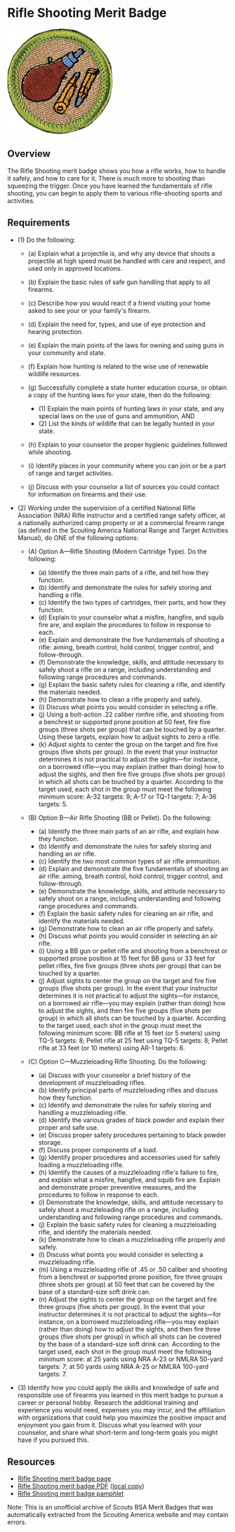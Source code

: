

# Rifle Shooting Merit Badge

![Rifle Shooting Merit Badge](images/rifle-shooting-merit-badge.jpg)

## Overview



The Rifle Shooting merit badge shows you how a rifle works, how to handle it safely, and how to care for it. There is much more to shooting than squeezing the trigger. Once you have learned the fundamentals of rifle shooting, you can begin to apply them to various rifle-shooting sports and activities.

## Requirements

* (1) Do the following:
    * (a) Explain what a projectile is, and why any device that shoots a projectile at high speed must be handled with care and respect, and used only in approved locations.
    * (b) Explain the basic rules of safe gun handling that apply to all firearms.
    * (c) Describe how you would react if a friend visiting your home asked to see your or your family's firearm.
    * (d) Explain the need for, types, and use of eye protection and hearing protection.
    * (e) Explain the main points of the laws for owning and using guns in your community and state.
    * (f) Explain how hunting is related to the wise use of renewable wildlife resources.
    * (g) Successfully complete a state hunter education course, or obtain a copy of the hunting laws for your state, then do the following:
        * (1) Explain the main points of hunting laws in your state, and any special laws on the use of guns and ammunition, AND
        * (2) List the kinds of wildlife that can be legally hunted in your state.


    * (h) Explain to your counselor the proper hygienic guidelines followed while shooting.
    * (i) Identify places in your community where you can join or be a part of range and target activities.
    * (j) Discuss with your counselor a list of sources you could contact for information on firearms and their use.


* (2) Working under the supervision of a certified National Rifle Association (NRA) Rifle instructor and a certified range safety officer, at a nationally authorized camp property or at a commercial firearm range (as defined in the Scouting America National Range and Target Activities Manual), do ONE of the following options:
    * (A) Option A—Rifle Shooting (Modern Cartridge Type).  Do the following:
        * (a) Identify the three main parts of a rifle, and tell how they function.
        * (b) Identify and demonstrate the rules for safely storing and handling a rifle.
        * (c) Identify the two types of cartridges, their parts, and how they function.
        * (d) Explain to your counselor what a misfire, hangfire, and squib fire are, and explain the procedures to follow in response to each.
        * (e) Explain and demonstrate the five fundamentals of shooting a rifle: aiming, breath control, hold control, trigger control, and follow-through.
        * (f) Demonstrate the knowledge, skills, and attitude necessary to safely shoot a rifle on a range, including understanding and following range procedures and commands.
        * (g) Explain the basic safety rules for cleaning a rifle, and identify the materials needed.
        * (h) Demonstrate how to clean a rifle properly and safely.
        * (i) Discuss what points you would consider in selecting a rifle.
        * (j) Using a bolt-action .22 caliber rimfire rifle, and shooting from a benchrest or supported prone position at 50 feet, fire five groups (three shots per group) that can be touched by a quarter. Using these targets, explain how to adjust sights to zero a rifle.
        * (k) Adjust sights to center the group on the target and fire five groups (five shots per group). In the event that your instructor determines it is not practical to adjust the sights—for instance, on a borrowed rifle—you may explain (rather than doing) how to adjust the sights, and then fire five groups (five shots per group) in which all shots can be touched by a quarter. According to the target used, each shot in the group must meet the following minimum score: A-32 targets: 9; A-17 or TQ-1 targets: 7; A-36 targets: 5.


    * (B) Option B—Air Rifle Shooting (BB or Pellet). Do the following:
        * (a) Identify the three main parts of an air rifle, and explain how they function.
        * (b) Identify and demonstrate the rules for safely storing and handling an air rifle.
        * (c) Identify the two most common types of air rifle ammunition.
        * (d) Explain and demonstrate the five fundamentals of shooting an air rifle: aiming, breath control, hold control, trigger control, and follow-through.
        * (e) Demonstrate the knowledge, skills, and attitude necessary to safely shoot on a range, including understanding and following range procedures and commands.
        * (f) Explain the basic safety rules for cleaning an air rifle, and identify the materials needed.
        * (g) Demonstrate how to clean an air rifle properly and safely.
        * (h) Discuss what points you would consider in selecting an air rifle.
        * (i) Using a BB gun or pellet rifle and shooting from a benchrest or supported prone position at 15 feet for BB guns or 33 feet for pellet rifles, fire five groups (three shots per group) that can be touched by a quarter.
        * (j) Adjust sights to center the group on the target and fire five groups (five shots per group). In the event that your instructor determines it is not practical to adjust the sights—for instance, on a borrowed air rifle—you may explain (rather than doing) how to adjust the sights, and then fire five groups (five shots per group) in which all shots can be touched by a quarter. According to the target used, each shot in the group must meet the following minimum score: BB rifle at 15 feet (or 5 meters) using TQ-5 targets: 8; Pellet rifle at 25 feet using TQ-5 targets: 8; Pellet rifle at 33 feet (or 10 meters) using AR-1 targets: 6.


    * (C) Option C—Muzzleloading Rifle Shooting. Do the following:
        * (a) Discuss with your counselor a brief history of the development of muzzleloading rifles.
        * (b) Identify principal parts of muzzleloading rifles and discuss how they function.
        * (c) Identify and demonstrate the rules for safely storing and handling a muzzleloading rifle.
        * (d) Identify the various grades of black powder and explain their proper and safe use.
        * (e) Discuss proper safety procedures pertaining to black powder storage.
        * (f) Discuss proper components of a load.
        * (g) Identify proper procedures and accessories used for safely loading a muzzleloading rifle.
        * (h) Identify the causes of a muzzleloading rifle's failure to fire, and explain what a misfire, hangfire, and squib fire are. Explain and demonstrate proper preventive measures, and the procedures to follow in response to each.
        * (i) Demonstrate the knowledge, skills, and attitude necessary to safely shoot a muzzleloading rifle on a range, including understanding and following range procedures and commands.
        * (j) Explain the basic safety rules for cleaning a muzzleloading rifle, and identify the materials needed.
        * (k) Demonstrate how to clean a muzzleloading rifle properly and safely.
        * (l) Discuss what points you would consider in selecting a muzzleloading rifle.
        * (m) Using a muzzleloading rifle of .45 or .50 caliber and shooting from a benchrest or supported prone position, fire three groups (three shots per group) at 50 feet that can be covered by the base of a standard-size soft drink can.
        * (n) Adjust the sights to center the group on the target and fire three groups (five shots per group). In the event that your instructor determines it is not practical to adjust the sights—for instance, on a borrowed muzzleloading rifle—you may explain (rather than doing) how to adjust the sights, and then fire three groups (five shots per group) in which all shots can be covered by the base of a standard-size soft drink can. According to the target used, each shot in the group must meet the following minimum score: at 25 yards using NRA A-23 or NMLRA 50-yard targets: 7; at 50 yards using NRA A-25 or NMLRA 100-yard targets: 7.




* (3) Identify how you could apply the skills and knowledge of safe and responsible use of firearms you learned in this merit badge to pursue a career or personal hobby.  Research the additional training and experience you would need, expenses you may incur, and the affiliation with organizations that could help you maximize the positive impact and enjoyment you gain from it.  Discuss what you learned with your counselor, and share what short-term and long-term goals you might have if you pursued this.


## Resources

- [Rifle Shooting merit badge page](https://www.scouting.org/merit-badges/rifle-shooting/)
- [Rifle Shooting merit badge PDF](https://filestore.scouting.org/filestore/Merit_Badge_ReqandRes/Pamphlets/Rifle%20Shooting_2025.pdf) ([local copy](files/rifle-shooting-merit-badge.pdf))
- [Rifle Shooting merit badge pamphlet](https://www.scoutshop.org/bsa-rifle-shooting-merit-badge-pamphlet-661776.html)

Note: This is an unofficial archive of Scouts BSA Merit Badges that was automatically extracted from the Scouting America website and may contain errors.